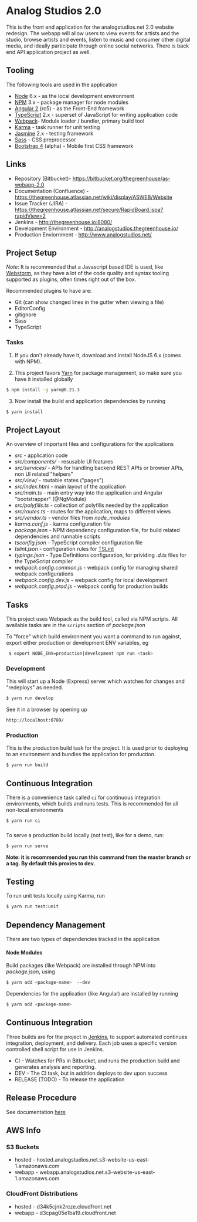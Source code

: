 # Analog Studios 2.0
This is the front end application for the analogstudios.net 2.0 website redesign.  The webapp will allow users to view
events for artists and the studio, browse artists and events, listen to music and consumer other digital media, and
ideally participate through online social networks.  There is back end API application project as well.

## Tooling
The following tools are used in the application

- [Node][] 6.x - as the local development environment
- [NPM][] 3.x - package manager for node modules
- [Angular 2][] (rc5) - as the Front-End framework
- [TypeScript][] 2.x - superset of JavaScript for writing application code
- [Webpack][]- Module loader / bundler, primary build tool
- [Karma][] - task runner for unit testing
- [Jasmine][] 2.x - testing framework
- [Sass][] - CSS preprocessor
- [Bootstrap 4][] (alpha) - Mobile first CSS framework


[Node]: https://nodejs.org/
[NPM]: https://www.npmjs.com/
[Angular 2]: https://angular.io/
[TypeScript]: https://www.typescriptlang.org/
[Webpack]: https://webpack.github.io/
[Karma]: https://karma-runner.github.io/1.0/index.html
[Jasmine]: http://jasmine.github.io/
[Sass]: http://sass-lang.com/
[Bootstrap 4]: https://v4-alpha.getbootstrap.com/

## Links
* Repository (Bitbucket)- https://bitbucket.org/thegreenhouse/as-webapp-2.0
* Documentation (Confluence) - https://thegreenhouse.atlassian.net/wiki/display/ASWEB/Website
* Issue Tracker (JIRA) - https://thegreenhouse.atlassian.net/secure/RapidBoard.jspa?rapidView=2
* Jenkins - http://thegreenhouse.io:8080/
* Development Environment - http://analogstudios.thegreenhouse.io/
* Production Enviornment - http://www.analogstudios.net/

## Project Setup
*Note*: It is recommended that a Javascript based IDE is used, like [Webstorm][],
as they have a lot of the code quality and syntax tooling supported as plugins, often times right out of the box.

Recommended plugins to have are:
- Git (can show changed lines in the gutter when viewing a file)
- EditorConfig
- gitignore
- Sass
- TypeScript

[Webstorm]: https://www.jetbrains.com/webstorm/


### Tasks

1. If you don't already have it, download and install NodeJS 6.x (comes with NPM).

2. This project favors [Yarn]() for package management, so make sure you have it installed globally 

```bash
$ npm install -g yarn@0.21.3
```

3. Now install the build and application dependencies by running

```bash
$ yarn install 
```

## Project Layout
An overview of important files and configurations for the applications

* _src_ - application code
* _src/components/_ - resusable UI features
* _src/services/_ -  APIs for handling  backend REST APIs or browser APIs, non UI related "helpers"
* _src/view/_ -  routable states ("pages")
* _src/index.html_ - main layout of the application
* _src/main.ts_ - main entry way into the application and Angular "bootstrapper" (@NgModule)
* _src/polyfills.ts_ - collection of polyfills needed by the application
* _src/routes.ts_ - routes for the application, maps to different views
* _src/vendor.ts_ - vendor files from _node_modules_
* _karma.conf.js_ - karma configuration file
* _package.json_ - NPM dependency configuration file, for build related dependencies and runnable scripts
* _tsconfig.json_ - TypeScript compiler configuration file
* _tslint.json_ - configuration rules for [TSLint][]
* _typings.json_ - Type Definitions configuration, for prividing _.d.ts_ files for the TypeScript compiler
* _webpack.config.common.js_ - webpack config for managing shared webpack configurations
* _webpack.config.dev.js_ - webpack config for local development
* _webpack.config.prod.js_ - webpack config for production builds

[TSLint]: http://palantir.github.io/tslint/

## Tasks
This project uses Webpack as the build tool, called via NPM scripts.  All available tasks are in the `scripts`
section of _package.json_

To "force" which build environment you want a command to run against, export either production or development ENV variables, eg

```bash
 $ export NODE_ENV=production|development npm run <task>
 ```


### Development
This will start up a Node (Express) server which watches for changes and "redeploys" as needed.

```bash
$ yarn run develop
```

See it in a browser by opening up

```bash
http://localhost:6789/
```

### Production
This is the production build task for the project.  It is used prior to deploying to an environment and bundles the
application for production.

```bash
$ yarn run build
```

## Continuous Integration
There is a convenience task called `ci` for continuous integration environments, which builds and runs tests.  This is
recommended for all non-local environments

```bash
$ yarn run ci
```


###
To serve a production build locally (not test), like for a demo, run:

```bash
$ yarn run serve
```

**Note: it is recommended you run this command from the master branch or a tag.  By default this proxies to dev.**


## Testing
To run unit tests locally using Karma, run 

```bash
$ yarn run test:unit
```


## Dependency Management
There are two types of dependencies tracked in the application

#### Node Modules
Build packages (like Webpack) are installed through NPM into _package.json_, using
 
```bash
$ yarn add <package-name>  --dev
```

Dependencies for the application (like Angular) are installed by running 

```bash
$ yarn add <package-name>
```


## Continuous Integration
Three builds are for the project in [Jenkins][], to support automated continues integration, deployment, and delivery.
Each job uses a specific version controlled shell script for use in Jenkins.

* CI - Watches for PRs in Bitbucket, and runs the production build and generates analysis and reporting.
* DEV - The CI task, but in addition deploys to dev upon success
* RELEASE (TODO) - To release the application

[Jenkins]: http://www.thegreenhouse.io:8080/

## Release Procedure
See documentation [here][]

[here]: https://thegreenhouse.atlassian.net/wiki/display/ASWEB/Release+Management#ReleaseManagement-UI(StaticFrontend)

## AWS Info
### S3 Buckets

* hosted - hosted.analogstudios.net.s3-website-us-east-1.amazonaws.com
* webapp - webapp.analogstudios.net.s3-website-us-east-1.amazonaws.com

### CloudFront Distributions
* hosted - d34k5cjnk2rcze.cloudfront.net
* webapp - d3cpag05e1ba19.cloudfront.net